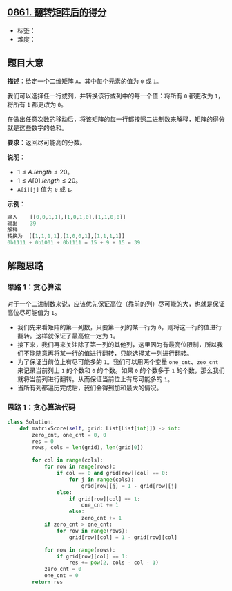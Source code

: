 ## [0861. 翻转矩阵后的得分](https://leetcode.cn/problems/score-after-flipping-matrix/)

- 标签：
- 难度：

## 题目大意

**描述**：给定一个二维矩阵 `A`，其中每个元素的值为 `0` 或 `1`。

我们可以选择任一行或列，并转换该行或列中的每一个值：将所有 `0` 都更改为 `1`，将所有 `1` 都更改为 `0`。

在做出任意次数的移动后，将该矩阵的每一行都按照二进制数来解释，矩阵的得分就是这些数字的总和。

**要求**：返回尽可能高的分数。

**说明**：

- $1 \le A.length \le 20$。
- $1 \le A[0].length \le 20$。
- `A[i][j]` 值为 `0` 或 `1`。

**示例**：

```Python
输入    [[0,0,1,1],[1,0,1,0],[1,1,0,0]]
输出    39
解释
转换为  [[1,1,1,1],[1,0,0,1],[1,1,1,1]]
0b1111 + 0b1001 + 0b1111 = 15 + 9 + 15 = 39
```

## 解题思路

### 思路 1：贪心算法

对于一个二进制数来说，应该优先保证高位（靠前的列）尽可能的大，也就是保证高位尽可能值为 `1`。

- 我们先来看矩阵的第一列数，只要第一列的某一行为 `0`，则将这一行的值进行翻转。这样就保证了最高位一定为 `1`。
- 接下来，我们再来关注除了第一列的其他列，这里因为有最高位限制，所以我们不能随意再将某一行的值进行翻转，只能选择某一列进行翻转。
- 为了保证当前位上有尽可能多的 `1`。我们可以用两个变量 `one_cnt`、`zeo_cnt` 来记录当前列上 `1` 的个数和 `0` 的个数。如果 `0` 的个数多于 `1` 的个数，那么我们就将当前列进行翻转。从而保证当前位上有尽可能多的 `1`。
- 当所有列都遍历完成后，我们会得到加和最大的情况。

### 思路 1：贪心算法代码

```Python
class Solution:
    def matrixScore(self, grid: List[List[int]]) -> int:
        zero_cnt, one_cnt = 0, 0
        res = 0
        rows, cols = len(grid), len(grid[0])

        for col in range(cols):
            for row in range(rows):
                if col == 0 and grid[row][col] == 0:
                    for j in range(cols):
                        grid[row][j] = 1 - grid[row][j]
                else:
                    if grid[row][col] == 1:
                        one_cnt += 1
                    else:
                        zero_cnt += 1
            if zero_cnt > one_cnt:
                for row in range(rows):
                    grid[row][col] = 1 - grid[row][col]

            for row in range(rows):
                if grid[row][col] == 1:
                    res += pow(2, cols - col - 1)
            zero_cnt = 0
            one_cnt = 0
        return res
```
